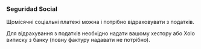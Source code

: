 ### Seguridad Social

Щомісячні соціальні платежі можна і потрібно відраховувати з податків.

Для відрахування з податків необхідно надати вашому хестору або Xolo виписку з банку (повну фактуру надавати не
потрібно).
